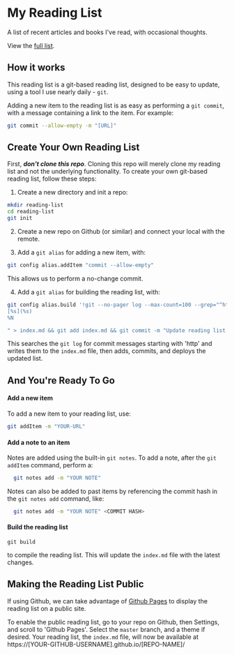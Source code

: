 # My Reading List
A list of recent articles and books I've read, with occasional thoughts.

View the [full list](https://brettdewoody.github.io/reading-list/).


## How it works

This reading list is a git-based reading list, designed to be easy to update, using a tool I use nearly daily - `git`.

Adding a new item to the reading list is as easy as performing a `git commit`, with a message containing a link to the item. For example:

```bash
git commit --allow-empty -m "[URL]"
```

## Create Your Own Reading List

First, _**don't clone this repo**_. Cloning this repo will merely clone my reading list and not the underlying functionality. To create your own git-based reading list, follow these steps:

1. Create a new directory and init a repo:

  ```bash
  mkdir reading-list
  cd reading-list
  git init
  ```

2. Create a new repo on Github (or similar) and connect your local with the remote.

3. Add a `git alias` for adding a new item, with:

  ```bash
  git config alias.addItem "commit --allow-empty"
  ```

  This allows us to perform a no-change commit.

4. Add a `git alias` for building the reading list, with:

  ```bash
  git config alias.build '!git --no-pager log --max-count=100 --grep="^http" --pretty=format:"%ad  
  [%s](%s)  
  %N

  " > index.md && git add index.md && git commit -m "Update reading list." && git push origin master'
  ```

  This searches the `git log` for commit messages starting with 'http' and writes them to the `index.md` file, then adds, commits, and deploys the updated list.

## And You're Ready To Go

#### Add a new item
To add a new item to your reading list, use:

```bash
git addItem -m "YOUR-URL"
```


#### Add a note to an item
Notes are added using the built-in `git notes`. To add a note, after the `git addItem` command, perform a:

```bash
  git notes add -m "YOUR NOTE"
```

Notes can also be added to past items by referencing the commit hash in the `git notes add` command, like:

```bash
  git notes add -m "YOUR NOTE" <COMMIT HASH>
```


#### Build the reading list

```
git build
```

to compile the reading list. This will update the `index.md` file with the latest changes.


## Making the Reading List Public

If using Github, we can take advantage of [Github Pages](https://pages.github.com/) to display the reading list on a public site.

To enable the public reading list, go to your repo on Github, then Settings, and scroll to 'Github Pages'. Select the `master` branch, and a theme if desired. Your reading list, the `index.md` file, will now be available at https://[YOUR-GITHUB-USERNAME].github.io/[REPO-NAME]/
